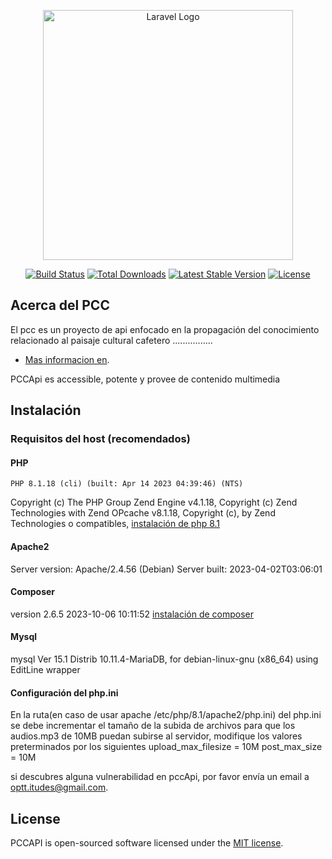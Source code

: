 <p align="center"><a href="https://laravel.com" target="_blank"><img src="https://federaciondecafeteros.org/app/uploads/2020/03/PCCC.jpeg" width="400" alt="Laravel Logo"></a></p>

<p align="center">
<a href="#"><img src="https://github.com/laravel/framework/workflows/tests/badge.svg" alt="Build Status"></a>
<a href="#"><img src="https://img.shields.io/packagist/dt/laravel/framework" alt="Total Downloads"></a>
<a href="#"><img src="https://img.shields.io/packagist/v/laravel/framework" alt="Latest Stable Version"></a>
<a href="#"><img src="https://img.shields.io/packagist/l/laravel/framework" alt="License"></a>
</p>

## Acerca del PCC

El pcc es un proyecto de api enfocado en la propagación del conocimiento relacionado al paisaje cultural cafetero ................

- [Mas informacion en](https://es.wikipedia.org/wiki/Paisaje_Cultural_Cafetero).

PCCApi es accessible, potente y provee de contenido multimedia


## Instalación
### Requisitos del host (recomendados)
#### PHP
    PHP 8.1.18 (cli) (built: Apr 14 2023 04:39:46) (NTS)
Copyright (c) The PHP Group
Zend Engine v4.1.18, Copyright (c) Zend Technologies
    with Zend OPcache v8.1.18, Copyright (c), by Zend Technologies
o compatibles,
<a href="https://www.scriptcase.net/docs/es_es/v9//manual/02-scriptcase-installation/06-linux_php/">instalación de php 8.1</a>
#### Apache2 
Server version: Apache/2.4.56 (Debian)
Server built:   2023-04-02T03:06:01
#### Composer
version 2.6.5 2023-10-06 10:11:52
<a href="https://bahiaxip.com/entrada/instalar-composer-en-debian-10">instalación de composer</a>

#### Mysql
mysql  Ver 15.1 Distrib 10.11.4-MariaDB, for debian-linux-gnu (x86_64) using  EditLine wrapper


#### Configuración del php.ini
En la ruta(en caso de usar apache /etc/php/8.1/apache2/php.ini) del php.ini se debe incrementar el tamaño de la subida de archivos para que los audios.mp3 de 10MB puedan subirse al servidor, modifique los valores preterminados por los siguientes
upload_max_filesize = 10M
post_max_size = 10M





si descubres alguna vulnerabilidad en pccApi, por favor envía un email a [optt.itudes@gmail.com](mailto:optt.itudes@gmail.com). 

## License
PCCAPI is open-sourced software licensed under the [MIT license](https://opensource.org/licenses/MIT).

